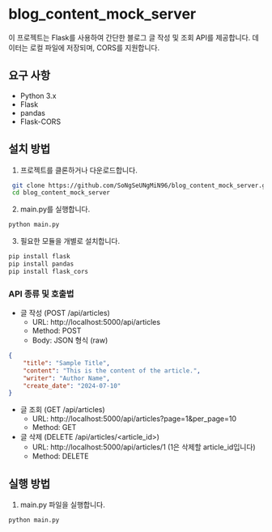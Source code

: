# blog_content_mock_server

이 프로젝트는 Flask를 사용하여 간단한 블로그 글 작성 및 조회 API를 제공합니다. 데이터는 로컬 파일에 저장되며, CORS를 지원합니다.

## 요구 사항

- Python 3.x
- Flask
- pandas
- Flask-CORS

## 설치 방법

1. 프로젝트를 클론하거나 다운로드합니다.
```bash
 git clone https://github.com/SoNgSeUNgMiN96/blog_content_mock_server.git
 cd blog_content_mock_server
```
2. main.py를 실행합니다.
``` bash
python main.py
```

3. 필요한 모듈을 개별로 설치합니다.
``` bash
pip install flask
pip install pandas
pip install flask_cors
```

### API 종류 및 호출법
* 글 작성 (POST /api/articles)
  * URL: http://localhost:5000/api/articles
  * Method: POST
  * Body: JSON 형식 (raw)
```json
{
    "title": "Sample Title",
    "content": "This is the content of the article.",
    "writer": "Author Name",
    "create_date": "2024-07-10"
}
```

* 글 조회 (GET /api/articles)
  * URL: http://localhost:5000/api/articles?page=1&per_page=10
  * Method: GET
* 글 삭제 (DELETE /api/articles/<article_id>)
  * URL: http://localhost:5000/api/articles/1 (1은 삭제할 article_id입니다)
  * Method: DELETE

## 실행 방법
1. main.py 파일을 실행합니다.
```bash
python main.py 
```

